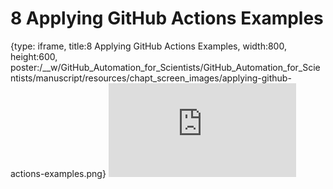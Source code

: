 # 8 Applying GitHub Actions Examples
 
{type: iframe, title:8 Applying GitHub Actions Examples, width:800, height:600, poster:/__w/GitHub_Automation_for_Scientists/GitHub_Automation_for_Scientists/manuscript/resources/chapt_screen_images/applying-github-actions-examples.png}
![](https://hutchdatascience.org/GitHub_Automation_for_Scientists/applying-github-actions-examples.html)
 

 
